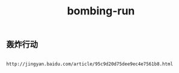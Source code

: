 ﻿---
layout: default
title: bombing-run
---
## 轰炸行动
```

http://jingyan.baidu.com/article/95c9d20d75dee9ec4e7561b8.html

```
